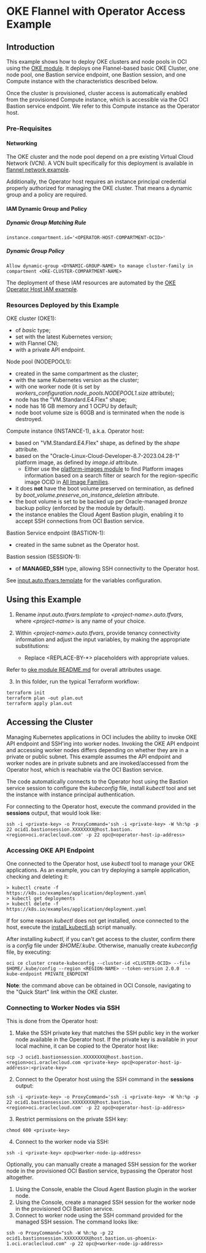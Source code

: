 # OKE Flannel with Operator Access Example

## Introduction

This example shows how to deploy OKE clusters and node pools in OCI using the [OKE module](../../../README.md). It deploys one Flannel-based basic OKE Cluster, one node pool, one Bastion service endpoint, one Bastion session, and one Compute instance with the characteristics described below. 

Once the cluster is provisioned, cluster access is automatically enabled from the provisioned Compute instance, which is accessible via the OCI Bastion service endpoint. We refer to this Compute instance as the Operator host.

### Pre-Requisites

#### Networking
The OKE cluster and the node pool depend on a pre existing Virtual Cloud Network (VCN). A VCN built specifically for this deployment is available in [flannel network example](https://github.com/oracle-quickstart/terraform-oci-cis-landing-zone-networking/tree/main/examples/oke-examples/flannel).

Additionally, the Operator host requires an instance principal credential properly authorized for managing the OKE cluster. That means a dynamic group and a policy are required.

#### IAM Dynamic Group and Policy
##### Dynamic Group Matching Rule
```
instance.compartment.id='<OPERATOR-HOST-COMPARTMENT-OCID>'
```

##### Dynamic Group Policy
```
Allow dynamic-group <DYNAMIC-GROUP-NAME> to manage cluster-family in compartment <OKE-CLUSTER-COMPARTMENT-NAME>
```

The deployment of these IAM resources are automated by the [OKE Operator Host IAM example](../oke-operator-host-iam/).


### Resources Deployed by this Example

OKE cluster (OKE1):
- of *basic* type;
- set with the latest Kubernetes version;
- with Flannel CNI;
- with a private API endpoint.

Node pool (NODEPOOL1):
- created in the same compartment as the cluster;
- with the same Kubernetes version as the cluster;
- with one worker node (it is set by *workers_configuration.node_pools.NODEPOOL1.size* attribute);
- node has the "VM.Standard.E4.Flex" shape;
- node has 16 GB memory and 1 OCPU by default;
- node boot volume size is 60GB and is terminated when the node is destroyed.

Compute instance (INSTANCE-1), a.k.a. Operator host:
- based on "VM.Standard.E4.Flex" shape, as defined by the *shape* attribute.
- based on the "Oracle-Linux-Cloud-Developer-8.7-2023.04.28-1" platform image, as defined by *image.id* attribute. 
   - Either use the [platform-images module](https://github.com/oracle-quickstart/terraform-oci-secure-workloads/tree/main/platform-images) to find Platform images information based on a search filter or search for the region-specific image OCID in [All Image Families](https://docs.oracle.com/en-us/iaas/images/).
- it does **not** have the boot volume preserved on termination, as defined by *boot_volume.preserve_on_instance_deletion* attribute.
- the boot volume is set to be backed up per Oracle-managed *bronze* backup policy (enforced by the module by default).
- the instance enables the Cloud Agent Bastion plugin, enabling it to accept SSH connections from OCI Bastion service.

Bastion Service endpoint (BASTION-1):
- created in the same subnet as the Operator host.

Bastion session (SESSION-1):
- of **MANAGED_SSH** type, allowing SSH connectivity to the Operator host.

See [input.auto.tfvars.template](./input.auto.tfvars.template) for the variables configuration.

## Using this Example
1. Rename *input.auto.tfvars.template* to *\<project-name\>.auto.tfvars*, where *\<project-name\>* is any name of your choice.

2. Within *\<project-name\>.auto.tfvars*, provide tenancy connectivity information and adjust the input variables, by making the appropriate substitutions:
   - Replace \<REPLACE-BY-\*\> placeholders with appropriate values. 
   
Refer to [oke module README.md](https://github.com/oracle-quickstart/terraform-oci-secure-workloads/tree/main/oke/README.md) for overall attributes usage.

3. In this folder, run the typical Terraform workflow:
```
terraform init
terraform plan -out plan.out
terraform apply plan.out
```

## Accessing the Cluster

Managing Kubernetes applications in OCI includes the ability to invoke OKE API endpoint and SSH'ing into worker nodes. 
Invoking the OKE API endpoint and accessing worker nodes differs depending on whether they are in a private or public subnet. This example assumes the API endpoint and worker nodes are in private subnets and are invoked/accessed from the Operator host, which is reachable via the OCI Bastion service.

The code automatically connects to the Operator host using the Bastion service session to configure the *kubeconfig* file, install *kubectl* tool and set the instance with instance principal authentication.

For connecting to the Operator host, execute the command provided in the **sessions** output, that would look like:
```
ssh -i <private-key> -o ProxyCommand='ssh -i <private-key> -W %h:%p -p 22 ocid1.bastionsession.XXXXXXXX@host.bastion.<region>oci.oraclecloud.com' -p 22 opc@<operator-host-ip-address>
```

### Accessing OKE API Endpoint

One connected to the Operator host, use *kubectl* tool to manage your OKE applications. As an example, you can try deploying a sample application, checking and deleting it: 
```
> kubectl create -f https://k8s.io/examples/application/deployment.yaml
> kubectl get deployments
> kubectl delete -f https://k8s.io/examples/application/deployment.yaml
```

If for some reason *kubectl* does not get installed, once connected to the host, execute the [install_kubectl.sh](./install_kubectl.sh) script manually.

After installing *kubectl*, if you can't get access to the cluster, confirm there is a *config* file under *$HOME/.kube*. Otherwise, manually create *kubeconfig* file, by executing:
```
oci ce cluster create-kubeconfig --cluster-id <CLUSTER-OCID> --file $HOME/.kube/config --region <REGION-NAME> --token-version 2.0.0  --kube-endpoint PRIVATE_ENDPOINT
```
**Note**: the command above can be obtained in OCI Console, navigating to the "Quick Start" link within the OKE cluster.

### Connecting to Worker Nodes via SSH

This is done from the Operator host:

1. Make the SSH private key that matches the SSH public key in the worker node available in the Operator host. If the private key is available in your local machine, it can be copied to the Operator host like:
```
scp -J ocid1.bastionsession.XXXXXXXX@host.bastion.<region>oci.oraclecloud.com <private-key> opc@<operator-host-ip-address>:<private-key>
```
2. Connect to the Operator host using the SSH command in the **sessions** output:
```
ssh -i <private-key> -o ProxyCommand='ssh -i <private-key> -W %h:%p -p 22 ocid1.bastionsession.XXXXXXXX@host.bastion.<region>oci.oraclecloud.com' -p 22 opc@<operator-host-ip-address>
```
3. Restrict permissions on the private SSH key:
```
chmod 600 <private-key>
``` 
4. Connect to the worker node via SSH:
```
ssh -i <private-key> opc@<worker-node-ip-address>
```

Optionally, you can manually create a managed SSH session for the worker node in the provisioned OCI Bastion service, bypassing the Operator host altogether.

1. Using the Console, enable the Cloud Agent Bastion plugin in the worker node.
2. Using the Console, create a managed SSH session for the worker node in the provisioned OCI Bastion service.
3. Connect to worker node using the SSH command provided for the managed SSH session. The command looks like:
```
ssh -o ProxyCommand="ssh -W %h:%p -p 22 ocid1.bastionsession.XXXXXXXXX@host.bastion.us-phoenix-1.oci.oraclecloud.com" -p 22 opc@<worker-node-ip-address>
```